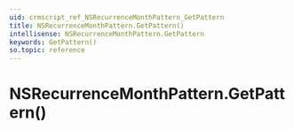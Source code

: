 ```yaml
---
uid: crmscript_ref_NSRecurrenceMonthPattern_GetPattern
title: NSRecurrenceMonthPattern.GetPattern()
intellisense: NSRecurrenceMonthPattern.GetPattern
keywords: GetPattern()
so.topic: reference
---
```


# NSRecurrenceMonthPattern.GetPattern()

